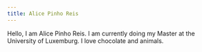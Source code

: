```yaml
---
title: Alice Pinho Reis
---
```

Hello, I am Alice Pinho Reis. I am currently doing my Master at the University of Luxemburg.
I love chocolate and animals.
